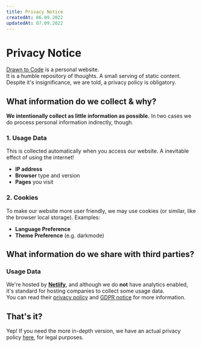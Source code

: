 ```yaml
---
title: Privacy Notice
createdAt: 06.09.2022
updatedAt: 07.09.2022
---
```

# Privacy Notice

[Drawn to Code](https://drawntocode.com) is a personal website.  
It is a humble repository of thoughts. A small serving of static content.  
Despite it's insignificance, we are told, a privacy policy is obligatory. 

## What information do we collect & why?

**We intentionally collect as little information as possible.** 
In two cases we do process personal information indirectly, though. 

### 1. Usage Data
This is collected automatically when you access our website. A inevitable effect of using the internet!
- **IP address**
- **Browser** type and version
- **Pages** you visit

### 2. Cookies 
To make our website more user friendly, we may use cookies (or similar, like the browser local storage). Examples:
- **Language Preference** 
- **Theme Preference** (e.g. darkmode)

## What information do we share with third parties? 

### Usage Data
We're hosted by [**Netlify**](https://www.netlify.com/), and although we do **not** have analytics enabled, it's standard for hosting companies to collect some usage data.  
You can read their [privacy policy](https://www.netlify.com/privacy/) and [GDPR notice](https://www.netlify.com/gdpr-ccpa/) for more information.

## That's it?
Yep! If you need the more in-depth version, we have an actual privacy policy [here](legal/policy), for legal purposes.